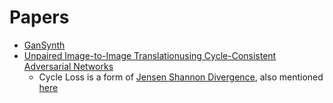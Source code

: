# Papers
- [GanSynth](https://paperswithcode.com/paper/gansynth-adversarial-neural-audio-synthesis#code)
- [Unpaired Image-to-Image Translationusing Cycle-Consistent Adversarial Networks](https://paperswithcode.com/paper/unpaired-image-to-image-translation-using)
  - Cycle Loss is a form of [Jensen Shannon Divergence](https://en.wikipedia.org/wiki/Jensen%E2%80%93Shannon_divergence), also mentioned [here](https://www.quora.com/What-is-adversarial-loss-in-machine-learning)
